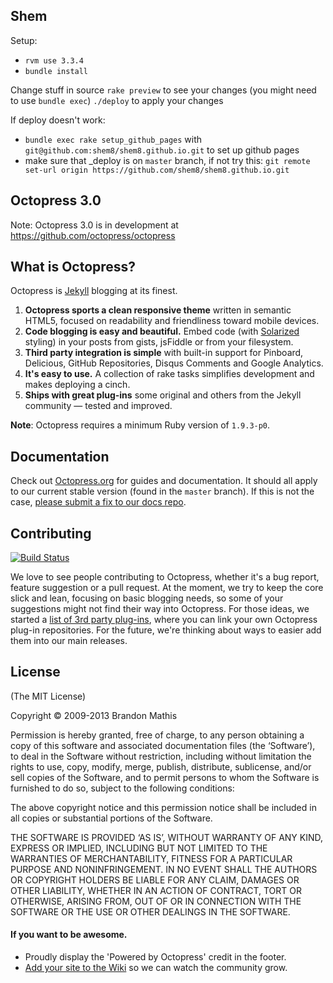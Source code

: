 ## Shem

Setup:
- `rvm use 3.3.4`
- `bundle install`

Change stuff in source
`rake preview` to see your changes (you might need to use `bundle exec`)
`./deploy` to apply your changes

If deploy doesn't work:
- `bundle exec rake setup_github_pages` with `git@github.com:shem8/shem8.github.io.git` to set up github pages
- make sure that _deploy is on `master` branch, if not try this: `git remote set-url origin https://github.com/shem8/shem8.github.io.git`

## Octopress 3.0

Note: Octopress 3.0 is in development at https://github.com/octopress/octopress

## What is Octopress?

Octopress is [Jekyll](https://github.com/mojombo/jekyll) blogging at its finest.

1. **Octopress sports a clean responsive theme** written in semantic HTML5, focused on readability and friendliness toward mobile devices.
2. **Code blogging is easy and beautiful.** Embed code (with [Solarized](http://ethanschoonover.com/solarized) styling) in your posts from gists, jsFiddle or from your filesystem.
3. **Third party integration is simple** with built-in support for Pinboard, Delicious, GitHub Repositories, Disqus Comments and Google Analytics.
4. **It's easy to use.** A collection of rake tasks simplifies development and makes deploying a cinch.
5. **Ships with great plug-ins** some original and others from the Jekyll community &mdash; tested and improved.

**Note**: Octopress requires a minimum Ruby version of `1.9.3-p0`.

## Documentation

Check out [Octopress.org](http://octopress.org/docs) for guides and documentation.
It should all apply to our current stable version (found in the `master`
branch). If this is not the case, [please submit a
fix to our docs repo](https://github.com/octopress/docs).

## Contributing

[![Build Status](https://travis-ci.org/imathis/octopress.svg?branch=master)](https://travis-ci.org/imathis/octopress)

We love to see people contributing to Octopress, whether it's a bug report, feature suggestion or a pull request. At the moment, we try to keep the core slick and lean, focusing on basic blogging needs, so some of your suggestions might not find their way into Octopress. For those ideas, we started a [list of 3rd party plug-ins](https://github.com/imathis/octopress/wiki/3rd-party-plugins), where you can link your own Octopress plug-in repositories. For the future, we're thinking about ways to easier add them into our main releases.

## License

(The MIT License)

Copyright © 2009-2013 Brandon Mathis

Permission is hereby granted, free of charge, to any person obtaining a copy of this software and associated documentation files (the ‘Software’), to deal in the Software without restriction, including without limitation the rights to use, copy, modify, merge, publish, distribute, sublicense, and/or sell copies of the Software, and to permit persons to whom the Software is furnished to do so, subject to the following conditions:

The above copyright notice and this permission notice shall be included in all copies or substantial portions of the Software.

THE SOFTWARE IS PROVIDED ‘AS IS’, WITHOUT WARRANTY OF ANY KIND, EXPRESS OR IMPLIED, INCLUDING BUT NOT LIMITED TO THE WARRANTIES OF MERCHANTABILITY, FITNESS FOR A PARTICULAR PURPOSE AND NONINFRINGEMENT. IN NO EVENT SHALL THE AUTHORS OR COPYRIGHT HOLDERS BE LIABLE FOR ANY CLAIM, DAMAGES OR OTHER LIABILITY, WHETHER IN AN ACTION OF CONTRACT, TORT OR OTHERWISE, ARISING FROM, OUT OF OR IN CONNECTION WITH THE SOFTWARE OR THE USE OR OTHER DEALINGS IN THE SOFTWARE.

#### If you want to be awesome.

- Proudly display the 'Powered by Octopress' credit in the footer.
- [Add your site to the Wiki](https://github.com/imathis/octopress/wiki/Octopress-Sites/_edit) so we can watch the community grow.
